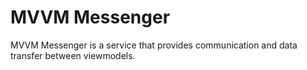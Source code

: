 MVVM Messenger
====================
MVVM Messenger is a service that provides communication and data transfer between viewmodels. 
